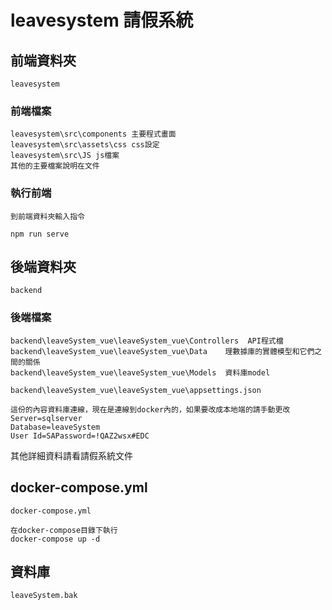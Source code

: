 # leavesystem 請假系統

## 前端資料夾

```
leavesystem
```

### 前端檔案

```
leavesystem\src\components 主要程式畫面
leavesystem\src\assets\css css設定
leavesystem\src\JS js檔案
其他的主要檔案說明在文件
```

### 執行前端

```
到前端資料夾輸入指令

npm run serve
```

## 後端資料夾

```
backend
```

### 後端檔案

```
backend\leaveSystem_vue\leaveSystem_vue\Controllers  API程式檔
backend\leaveSystem_vue\leaveSystem_vue\Data    理數據庫的實體模型和它們之間的關係
backend\leaveSystem_vue\leaveSystem_vue\Models  資料庫model
```

```
backend\leaveSystem_vue\leaveSystem_vue\appsettings.json

這份的內容資料庫連線，現在是連線到docker內的，如果要改成本地端的請手動更改
Server=sqlserver
Database=leaveSystem
User Id=SAPassword=!QAZ2wsx#EDC
```

其他詳細資料請看請假系統文件

## docker-compose.yml

```
docker-compose.yml

在docker-compose目錄下執行
docker-compose up -d
```

## 資料庫

```
leaveSystem.bak
```


